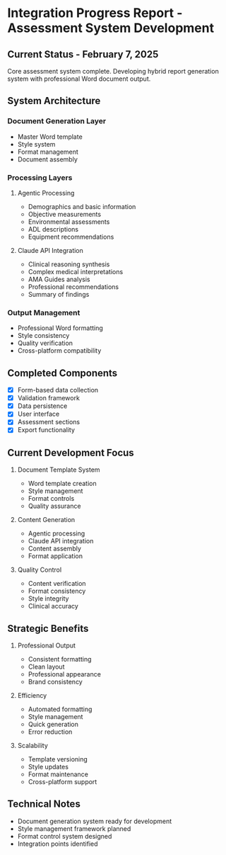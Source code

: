 # Integration Progress Report - Assessment System Development

## Current Status - February 7, 2025
Core assessment system complete. Developing hybrid report generation system with professional Word document output.

## System Architecture

### Document Generation Layer
- Master Word template
- Style system
- Format management
- Document assembly

### Processing Layers
1. Agentic Processing
   - Demographics and basic information
   - Objective measurements
   - Environmental assessments
   - ADL descriptions
   - Equipment recommendations

2. Claude API Integration
   - Clinical reasoning synthesis
   - Complex medical interpretations
   - AMA Guides analysis
   - Professional recommendations
   - Summary of findings

### Output Management
- Professional Word formatting
- Style consistency
- Quality verification
- Cross-platform compatibility

## Completed Components
- [x] Form-based data collection
- [x] Validation framework
- [x] Data persistence
- [x] User interface
- [x] Assessment sections
- [x] Export functionality

## Current Development Focus
1. Document Template System
   - Word template creation
   - Style management
   - Format controls
   - Quality assurance

2. Content Generation
   - Agentic processing
   - Claude API integration
   - Content assembly
   - Format application

3. Quality Control
   - Content verification
   - Format consistency
   - Style integrity
   - Clinical accuracy

## Strategic Benefits
1. Professional Output
   - Consistent formatting
   - Clean layout
   - Professional appearance
   - Brand consistency

2. Efficiency
   - Automated formatting
   - Style management
   - Quick generation
   - Error reduction

3. Scalability
   - Template versioning
   - Style updates
   - Format maintenance
   - Cross-platform support

## Technical Notes
- Document generation system ready for development
- Style management framework planned
- Format control system designed
- Integration points identified
